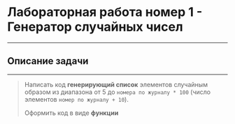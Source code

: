 # Лабораторная работа номер 1 - Генератор случайных чисел
---

## Описание задачи
---

> Написать код **генерирующий список** элементов случайным образом  из диапазона от 5 до `номера по журналу * 100` (число элементов `номер по журналу + 10`). 
> 
> Оформить код в виде **функции**
